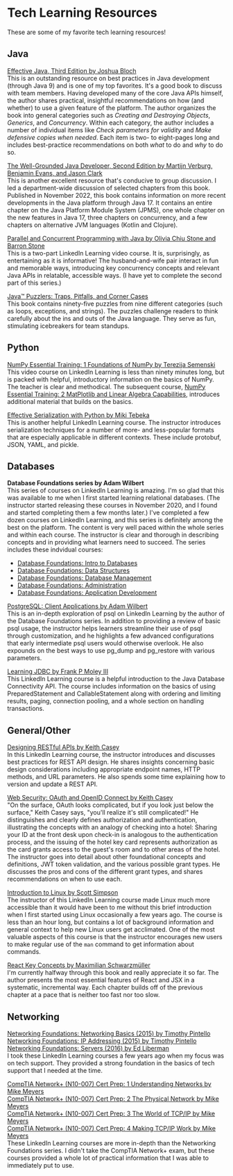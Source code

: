 # Tech Learning Resources
These are some of my favorite tech learning resources!

## Java
[Effective Java, Third Edition by Joshua Bloch](https://learning.oreilly.com/library/view/-/9780134686097/)   
This is an outstanding resource on best practices in Java development (through Java 9) and is one of my top favorites. It's a good book to discuss with team members. Having developed many of the core Java APIs himself, the author shares practical, insightful recommendations on how (and whether) to use a given feature of the platform. The author organizes the book into general categories such as _Creating and Destroying Objects_, _Generics_, and _Concurrency_. Within each category, the author includes a number of individual items like _Check parameters for validity_ and _Make defensive copies when needed_. Each item is two- to eight-pages long and includes best-practice recommendations on both _what_ to do and _why_ to do so.   

[The Well-Grounded Java Developer, Second Edition by Martijn Verburg, Benjamin Evans, and Jason Clark](https://learning.oreilly.com/library/view/the-well-grounded-java/9781617298875/)   
This is another excellent resource that's conducive to group discussion. I led a department-wide discussion of selected chapters from this book. Published in November 2022, this book contains information on more recent developments in the Java platform through Java 17. It contains an entire chapter on the Java Platform Module System (JPMS), one whole chapter on the new features in Java 17, three chapters on concurrency, and a few chapters on alternative JVM languages (Kotlin and Clojure).

[Parallel and Concurrent Programming with Java by Olivia Chiu Stone and Barron Stone](https://www.linkedin.com/learning/parallel-and-concurrent-programming-with-java-1)   
This is a two-part LinkedIn Learning video course. It is, surprisingly, as entertaining as it is informative! The husband-and-wife pair interact in fun and memorable ways, introducing key concurrency concepts and relevant Java APIs in relatable, accessible ways. (I have yet to complete the second part of this series.)

[Java™ Puzzlers: Traps, Pitfalls, and Corner Cases](https://learning.oreilly.com/library/view/java-puzzlers-traps/032133678X/)   
This book contains ninety-five puzzles from nine different categories (such as loops, exceptions, and strings). The puzzles challenge readers to think carefully about the ins and outs of the Java language. They serve as fun, stimulating icebreakers for team standups.

## Python
[NumPy Essential Training: 1 Foundations of NumPy by Terezija Semenski](https://www.linkedin.com/learning/numpy-essential-training-1-foundations-of-numpy)   
This video course on LinkedIn Learning is less than ninety minutes long, but is packed with helpful, introductory information on the basics of NumPy. The teacher is clear and methodical. The subsequent course, [NumPy Essential Training: 2 MatPlotlib and Linear Algebra Capabilities](https://www.linkedin.com/learning/numpy-essential-training-2-matplotlib-and-linear-algebra-capabilities), introduces additional material that builds on the basics.

[Effective Serialization with Python by Miki Tebeka](https://www.linkedin.com/learning/effective-serialization-with-python)   
This is another helpful LinkedIn Learning course. The instructor introduces serialization techniques for a number of more- and less-popular formats that are especially applicable in different contexts. These include protobuf, JSON, YAML, and pickle.   

## Databases
**Database Foundations series by Adam Wilbert**   
This series of courses on LinkedIn Learning is amazing. I'm so glad that this was available to me when I first started learning relational databases. (The instructor started releasing these courses in November 2020, and I found and started completing them a few months later.) I've completed a few dozen courses on LinkedIn Learning, and this series is definitely among the best on the platform. The content is very well paced within the whole series and within each course. The instructor is clear and thorough in describing concepts and in providing what learners need to succeed. The series includes these indvidual courses:
- [Database Foundations: Intro to Databases](https://www.linkedin.com/learning/database-foundations-intro-to-databases)
- [Database Foundations: Data Structures](https://www.linkedin.com/learning/database-foundations-data-structures)
- [Database Foundations: Database Management](https://www.linkedin.com/learning/database-foundations-database-management)
- [Database Foundations: Administration](https://www.linkedin.com/learning/database-foundations-administration-8375189)
- [Database Foundations: Application Development](https://www.linkedin.com/learning/database-foundations-application-development)   

[PostgreSQL: Client Applications by Adam Wilbert](https://www.linkedin.com/learning/postgresql-client-applications/work-with-postgresql-on-the-command-line)   
This is an in-depth exploration of psql on LinkedIn Learning by the author of the Database Foundations series. In addition to providing a review of basic psql usage, the instructor helps learners streamline their use of psql through customization, and he highlights a few advanced configurations that early intermediate psql users would otherwise overlook. He also expounds on the best ways to use pg_dump and pg_restore with various parameters.

[Learning JDBC by Frank P Moley III](https://www.linkedin.com/learning/learning-jdbc)   
This LinkedIn Learning course is a helpful introduction to the Java Database Connectivity API. The course includes information on the basics of using PreparedStatement and CallableStatement along with ordering and limiting results, paging, connection pooling, and a whole section on handling transactions.

## General/Other
[Designing RESTful APIs by Keith Casey](https://www.linkedin.com/learning/designing-restful-apis)   
In this LinkedIn Learning course, the instructor introduces and discusses best practices for REST API design. He shares insights concerning basic design considerations including appropriate endpoint names, HTTP methods, and URL parameters. He also spends some time explaining how to version and update a REST API.   

[Web Security: OAuth and OpenID Connect by Keith Casey](https://www.linkedin.com/learning/web-security-oauth-and-openid-connect-2)   
"On the surface, OAuth looks complicated, but if you look just below the surface," Keith Casey says, "you'll realize it's still complicated!" He distinguishes and clearly defines authorization and authentication, illustrating the concepts with an analogy of checking into a hotel: Sharing your ID at the front desk upon check-in is analogous to the authentication process, and the issuing of the hotel key card represents authorization as the card grants access to the guest's room and to other areas of the hotel. The instructor goes into detail about other foundational concepts and definitions, JWT token validation, and the various possible grant types. He discusses the pros and cons of the different grant types, and shares recommendations on when to use each.   

[Introduction to Linux by Scott Simpson](https://www.linkedin.com/learning/introduction-to-linux)   
The instructor of this LinkedIn Learning course made Linux much more accessible than it would have been to me without this brief introduction when I first started using Linux occasionally a few years ago. The course is less than an hour long, but contains a lot of background information and general context to help new Linux users get acclimated. One of the most valuable aspects of this course is that the instructor encourages new users to make regular use of the `man` command to get information about commands.

[React Key Concepts by Maximilian Schwarzmüller](https://learning.oreilly.com/library/view/react-key-concepts/9781803234502/)   
I'm currently halfway through this book and really appreciate it so far. The author presents the most essential features of React and JSX in a systematic, incremental way. Each chapter builds off of the previous chapter at a pace that is neither too fast nor too slow.

## Networking
[Networking Foundations: Networking Basics (2015) by Timothy Pintello](https://www.linkedin.com/learning/networking-foundations-networking-basics-2015)   
[Networking Foundations: IP Addressing (2015) by Timothy Pintello](https://www.linkedin.com/learning/networking-foundations-ip-addressing-2015)   
[Networking Foundations: Servers (2016) by Ed Liberman](https://www.linkedin.com/learning/networking-foundations-servers-2016)   
I took these LinkedIn Learning courses a few years ago when my focus was on tech support. They provided a strong foundation in the basics of tech support that I needed at the time.   

[CompTIA Network+ (N10-007) Cert Prep: 1 Understanding Networks by Mike Meyers](https://www.linkedin.com/learning/comptia-network-plus-n10-007-cert-prep-1-understanding-networks)   
[CompTIA Network+ (N10-007) Cert Prep: 2 The Physical Network by Mike Meyers](https://www.linkedin.com/learning/comptia-network-plus-n10-007-cert-prep-2-the-physical-network)   
[CompTIA Network+ (N10-007) Cert Prep: 3 The World of TCP/IP by Mike Meyers](https://www.linkedin.com/learning/comptia-network-plus-n10-007-cert-prep-3-the-world-of-tcp-ip)   
[CompTIA Network+ (N10-007) Cert Prep: 4 Making TCP/IP Work by Mike Meyers](https://www.linkedin.com/learning/comptia-network-plus-n10-007-cert-prep-4-making-tcp-ip-work)   
These LinkedIn Learning courses are more in-depth than the Networking Foundations series. I didn't take the CompTIA Network+ exam, but these courses provided a whole lot of practical information that I was able to immediately put to use.
